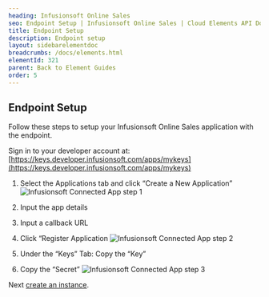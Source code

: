 ```yaml
---
heading: Infusionsoft Online Sales
seo: Endpoint Setup | Infusionsoft Online Sales | Cloud Elements API Docs
title: Endpoint Setup
description: Endpoint setup
layout: sidebarelementdoc
breadcrumbs: /docs/elements.html
elementId: 321
parent: Back to Element Guides
order: 5
---
```


## Endpoint Setup

Follow these steps to setup your Infusionsoft Online Sales application with the endpoint.

Sign in to your developer account at:
[https://keys.developer.infusionsoft.com/apps/mykeys](https://keys.developer.infusionsoft.com/apps/mykeys)

1. Select the Applications tab and click “Create a New Application”
![Infusionsoft Connected App step 1](http://cloud-elements.com/wp-content/uploads/2015/07/InfusionsoftAPI1.png)

2. Input the app details

3. Input a callback URL

4. Click “Register Application
![Infusionsoft Connected App step 2](http://cloud-elements.com/wp-content/uploads/2015/07/InfusionsoftAPI2.png)

5. Under the “Keys” Tab: Copy the “Key”

6. Copy the “Secret”
![Infusionsoft Connected App step 3](http://cloud-elements.com/wp-content/uploads/2015/07/InfusionsoftAPI3.png)

Next [create an instance](infusionsoft-ecommerce-create-instance.html).
